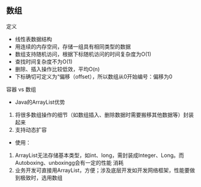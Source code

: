 ## 数组
定义
- 线性表数据结构
- 用连续的内存空间，存储一组具有相同类型的数据
- 数组支持随机访问，根据下标随机访问的时间复杂度为O(1)
- 查找时间复杂度不为O(1)
- 删除、插入操作比较低效，平均O(n)
- 下标确切可定义为“偏移（offset），所以数组从0开始编号：偏移为0

容器 vs 数组
- Java的ArrayList优势
1. 将很多数组操作的细节（如数组插入、删除数据时需要搬移其他数据等）封装起来
2. 支持动态扩容

- 使用：
 1. ArrayList无法存储基本类型，如int、long，需封装成Integer、Long。而Autoboxing、unboxingg会有一定的性能 消耗
 2. 业务开发可直接用ArrayList，方便；涉及底层开发如开发网络框架，性能要做到极致时，选用数组
